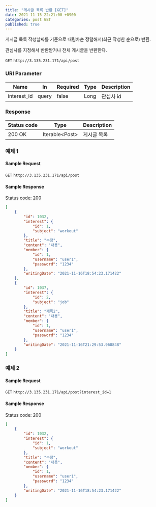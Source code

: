 ```yaml
---
title: "게시글 목록 반환 [GET]"
date: 2021-11-15 22:21:00 +0900
categories: post GET
published: true
---
```


게시글 목록 작성날짜를 기준으로 내림차순 정렬해서(최근 작성한 순으로) 반환.

관심사를 지정해서 반환받거나 전체 게시글을 반환한다.

`GET` `http://3.135.231.171/api/post`

### URI Parameter

| Name        | In    | Required | Type | Description |
| ----------- | ----- | -------- | ---- | ----------- |
| interest_id | query | false    | Long | 관심사 id   |

### Response

| Status code | Type            | Description |
| ----------- | --------------- | ----------- |
| 200 OK      | Iterable\<Post> | 게시글 목록 |



### 예제 1

#### Sample Request

`GET` `http://3.135.231.171/api/post`

#### Sample Response

Status code: 200

```json
[
    {
        "id": 1032,
        "interest": {
            "id": 1,
            "subject": "workout"
        },
        "title": "수정",
        "content": "내용",
        "member": {
            "id": 1,
            "username": "user1",
            "password": "1234"
        },
        "writingDate": "2021-11-16T18:54:23.171422"
    },
    {
        "id": 1037,
        "interest": {
            "id": 2,
            "subject": "job"
        },
        "title": "제목2",
        "content": "내용",
        "member": {
            "id": 1,
            "username": "user1",
            "password": "1234"
        },
        "writingDate": "2021-11-16T21:29:53.968848"
    }
]
```

### 예제 2

#### Sample Request

`GET` `http://3.135.231.171/api/post?interest_id=1`

#### Sample Response

Status code: 200

```json
[
    {
        "id": 1032,
        "interest": {
            "id": 1,
            "subject": "workout"
        },
        "title": "수정",
        "content": "내용",
        "member": {
            "id": 1,
            "username": "user1",
            "password": "1234"
        },
        "writingDate": "2021-11-16T18:54:23.171422"
    }
]
```

